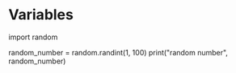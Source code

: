 # Variables


import random

random_number = random.randint(1, 100)
print("random number", random_number)
